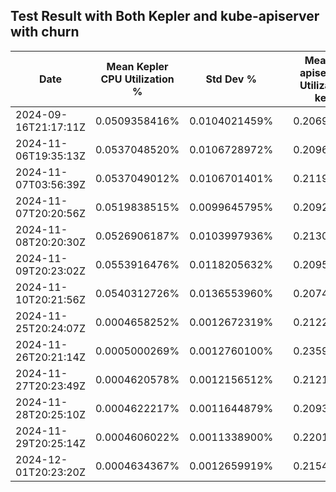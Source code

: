 ## Test Result with Both Kepler and kube-apiserver with churn

| Date                 | Mean Kepler CPU Utilization % | Std Dev %     | | Mean kube-apiserver CPU Utilization w/o kepler%     | Std Dev %      | | Mean kube-apiserver CPU Utilization w kepler%     | Std Dev %      |  | Diff of Mean kube-apiserver CPU Utilization w/ and w/o kepler%     |
|----------------------|-------------------------------|---------------|---|---------------------------------------|----------------|---|---------------------------------------|----------------|---|---------------------------------------|
|  2024-09-16T21:17:11Z| 0.0509358416% | 0.0104021459% |    | 0.2069846620% | 0.1448578283% |    | 0.2131404869% | 0.1319508423% |    | 0.0061558249% |
|  2024-11-06T19:35:13Z| 0.0537048520% | 0.0106728972% |    | 0.2096856688% | 0.1476225050% |    | 0.2168396699% | 0.1808575715% |    | 0.0071540011% |
|  2024-11-07T03:56:39Z| 0.0537049012% | 0.0106701401% |    | 0.2119097010% | 0.1753625834% |    | 0.2183053657% | 0.1646764335% |    | 0.0063956647% |
|  2024-11-07T20:20:56Z| 0.0519838515% | 0.0099645795% |    | 0.2092858356% | 0.1371107659% |    | 0.2129892508% | 0.1361452027% |    | 0.0037034152% |
|  2024-11-08T20:20:30Z| 0.0526906187% | 0.0103997936% |    | 0.2130755548% | 0.1442438274% |    | 0.2168653998% | 0.1354733013% |    | 0.0037898450% |
|  2024-11-09T20:23:02Z| 0.0553916476% | 0.0118205632% |    | 0.2095078799% | 0.1296694063% |    | 0.2157577878% | 0.1562363443% |    | 0.0062499079% |
|  2024-11-10T20:21:56Z| 0.0540312726% | 0.0136553960% |    | 0.2074146584% | 0.1436824473% |    | 0.2147335754% | 0.1475811825% |    | 0.0073189170% |
|  2024-11-25T20:24:07Z| 0.0004658252% | 0.0012672319% |    | 0.2122281080% | 0.1512685701% |    | 0.2144326044% | 0.1734602619% |    | 0.0022044964% |
|  2024-11-26T20:21:14Z| 0.0005000269% | 0.0012760100% |    | 0.2359550631% | 0.1785495104% |    | 0.2344588493% | 0.1637437475% |    | -0.0014962138% |
|  2024-11-27T20:23:49Z| 0.0004620578% | 0.0012156512% |    | 0.2121149128% | 0.1544028792% |    | 0.2159470510% | 0.1666014168% |    | 0.0038321382% |
|  2024-11-28T20:25:10Z| 0.0004622217% | 0.0011644879% |    | 0.2093801770% | 0.1385463509% |    | 0.2111527217% | 0.1589771488% |    | 0.0017725447% |
|  2024-11-29T20:25:14Z| 0.0004606022% | 0.0011338900% |    | 0.2201954797% | 0.1643221672% |    | 0.2211794994% | 0.1672265616% |    | 0.0009840197% |
|  2024-12-01T20:23:20Z| 0.0004634367% | 0.0012659919% |    | 0.2154476860% | 0.1586729956% |    | 0.2156845269% | 0.1511471367% |    | 0.0002368409% |
